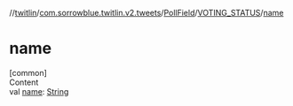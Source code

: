 //[twitlin](../../../index.md)/[com.sorrowblue.twitlin.v2.tweets](../../index.md)/[PollField](../index.md)/[VOTING_STATUS](index.md)/[name](name.md)



# name  
[common]  
Content  
val [name](name.md): [String](https://kotlinlang.org/api/latest/jvm/stdlib/kotlin/-string/index.html)  




